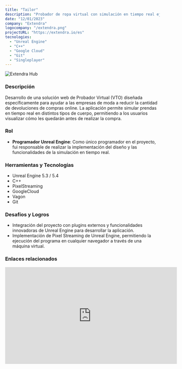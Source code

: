 ```yaml
---
title: "Tailor"
description: "Probador de ropa virtual con simulación en tiempo real ejecutado en pixel streaming."
date: "12/01/2023"
company: "Extendra"
logocompany: "/extendra.png"
projectURL: "https://extendra.io/es"
tecnologies:
  - "Unreal Engine"
  - "C++"
  - "Google Cloud"
  - "Git"
  - "Singleplayer"
---
```

![Extendra Hub](/Tailor.png)

### Descripción

Desarrollo de una solución web de Probador Virtual (VTO) diseñada específicamente para ayudar a las empresas de moda a reducir la cantidad de devoluciones de compras online. La aplicación permite simular prendas en tiempo real en distintos tipos de cuerpo, permitiendo a los usuarios visualizar cómo les quedarán antes de realizar la compra.

### Rol

- **Programador Unreal Engine**: Como único programador en el proyecto, fui responsable de realizar la implementación del diseño y las  funcionalidades de la simulación en tiempo real.

### Herramientas y Tecnologías

- Unreal Engine 5.3 / 5.4
- C++
- PixelStreaming
- GoogleCloud
- Vagon
- Git

### Desafíos y Logros

- Integración del proyecto con plugins externos y funcionalidades innovadoras de Unreal Engine para desarrollar la aplicación.
- Implementación de Pixel Streaming de Unreal Engine, permitiendo la ejecución del programa en cualquier navegador a través de una máquina virtual.

### Enlaces relacionados

<iframe width="560" height="315" src="https://www.youtube.com/embed/eIUd_emqMFE?si=dz9Zj0CiuN19l8_W" title="YouTube video player" frameborder="0" allow="accelerometer; autoplay; clipboard-write; encrypted-media; gyroscope; picture-in-picture; web-share" referrerpolicy="strict-origin-when-cross-origin" allowfullscreen></iframe>